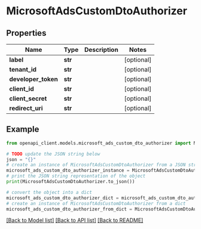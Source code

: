 # MicrosoftAdsCustomDtoAuthorizer


## Properties

Name | Type | Description | Notes
------------ | ------------- | ------------- | -------------
**label** | **str** |  | [optional] 
**tenant_id** | **str** |  | [optional] 
**developer_token** | **str** |  | [optional] 
**client_id** | **str** |  | [optional] 
**client_secret** | **str** |  | [optional] 
**redirect_uri** | **str** |  | [optional] 

## Example

```python
from openapi_client.models.microsoft_ads_custom_dto_authorizer import MicrosoftAdsCustomDtoAuthorizer

# TODO update the JSON string below
json = "{}"
# create an instance of MicrosoftAdsCustomDtoAuthorizer from a JSON string
microsoft_ads_custom_dto_authorizer_instance = MicrosoftAdsCustomDtoAuthorizer.from_json(json)
# print the JSON string representation of the object
print(MicrosoftAdsCustomDtoAuthorizer.to_json())

# convert the object into a dict
microsoft_ads_custom_dto_authorizer_dict = microsoft_ads_custom_dto_authorizer_instance.to_dict()
# create an instance of MicrosoftAdsCustomDtoAuthorizer from a dict
microsoft_ads_custom_dto_authorizer_from_dict = MicrosoftAdsCustomDtoAuthorizer.from_dict(microsoft_ads_custom_dto_authorizer_dict)
```
[[Back to Model list]](../README.md#documentation-for-models) [[Back to API list]](../README.md#documentation-for-api-endpoints) [[Back to README]](../README.md)


